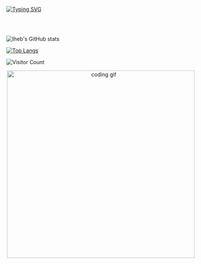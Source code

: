 [![Typing SVG](https://readme-typing-svg.herokuapp.com?font=Fira+Code&size=24&duration=3000&pause=1000&color=4CAF50&vCenter=true&multiline=true&width=500&lines=Hello%2C+I'm+Iheb+Lafi+Software+Engineer+%7C+Fullstack+Dev+%7C+DevOps+Enthusiast)](https://git.io/typing-svg)

<br><br>



![Iheb's GitHub stats](https://github-readme-stats.vercel.app/api?username=iheblafi&show_icons=true&theme=tokyonight)


[![Top Langs](https://github-readme-stats.vercel.app/api/top-langs/?username=iheblafi&layout=compact)](https://github.com/anuraghazra/github-readme-stats)

![Visitor Count](https://komarev.com/ghpvc/?username=iheblafi&style=flat-square&color=blue)

<p align="center">
  <img src="https://media.giphy.com/media/qgQUggAC3Pfv687qPC/giphy.gif" alt="coding gif" width="500"/>
</p>
